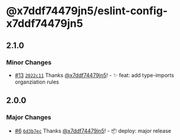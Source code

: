 # @x7ddf74479jn5/eslint-config-x7ddf74479jn5

## 2.1.0

### Minor Changes

- [#13](https://github.com/x7ddf74479jn5/configs/pull/13) [`2022c11`](https://github.com/x7ddf74479jn5/configs/commit/2022c1170a9dab282d4e0348de38b96c685436ec) Thanks [@x7ddf74479jn5](https://github.com/x7ddf74479jn5)! - ✨ feat: add type-imports organziation rules

## 2.0.0

### Major Changes

- [#6](https://github.com/x7ddf74479jn5/configs/pull/6) [`6d3b7ec`](https://github.com/x7ddf74479jn5/configs/commit/6d3b7ec99f42cd8da0af328a4368de13a3581c63) Thanks [@x7ddf74479jn5](https://github.com/x7ddf74479jn5)! - 📦 deploy: major release
